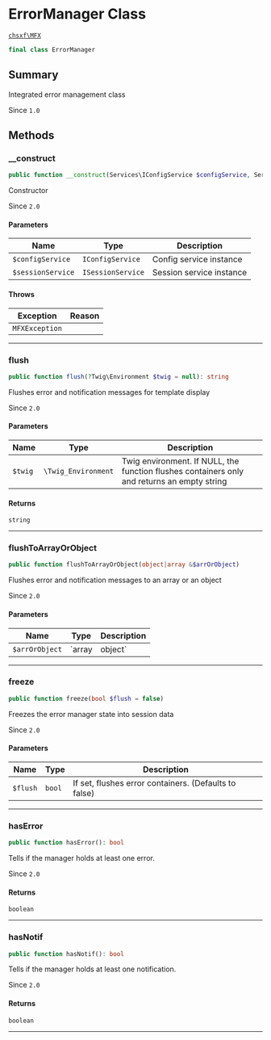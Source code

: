 # ErrorManager Class

[`chsxf\MFX`](API-Namespace-chsxf_MFX)

```php
final class ErrorManager
```

## Summary

Integrated error management class

Since `1.0`

## Methods

### __construct

```php
public function __construct(Services\IConfigService $configService, Services\ISessionService $sessionService)
```

Constructor

Since `2.0`

#### Parameters

| Name              | Type              | Description              |
| ----------------- | ----------------- | ------------------------ |
| `$configService`  | `IConfigService`  | Config service instance  |
| `$sessionService` | `ISessionService` | Session service instance |

#### Throws

| Exception      | Reason |
| -------------- | ------ |
| `MFXException` |        |

---

### flush

```php
public function flush(?Twig\Environment $twig = null): string
```

Flushes error and notification messages for template display

Since `2.0`

#### Parameters

| Name    | Type                | Description                                                                                 |
| ------- | ------------------- | ------------------------------------------------------------------------------------------- |
| `$twig` | `\Twig_Environment` | Twig environment. If NULL, the function flushes containers only and returns an empty string |

#### Returns

`string` 

---

### flushToArrayOrObject

```php
public function flushToArrayOrObject(object|array &$arrOrObject)
```

Flushes error and notification messages to an array or an object

Since `2.0`

#### Parameters

| Name           | Type           | Description               |
| -------------- | -------------- | ------------------------- |
| `$arrOrObject` | `array|object` | Array or object to modify |

---

### freeze

```php
public function freeze(bool $flush = false)
```

Freezes the error manager state into session data

Since `2.0`

#### Parameters

| Name     | Type   | Description                                           |
| -------- | ------ | ----------------------------------------------------- |
| `$flush` | `bool` | If set, flushes error containers. (Defaults to false) |

---

### hasError

```php
public function hasError(): bool
```

Tells if the manager holds at least one error.

Since `2.0`

#### Returns

`boolean` 

---

### hasNotif

```php
public function hasNotif(): bool
```

Tells if the manager holds at least one notification.

Since `2.0`

#### Returns

`boolean` 

---

